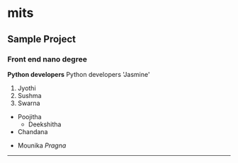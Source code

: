 # mits
## Sample Project
### Front end nano degree
**Python developers** 
Python developers
'Jasmine'
1. Jyothi
2. Sushma
3. Swarna
  - Poojitha 
    - Deekshitha
  - Chandana
  + Mounika
  _Pragna_
  -----------
